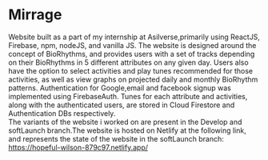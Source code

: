 # Mirrage
Website built as a part of my internship at Asilverse,primarily using ReactJS, Firebase, npm, nodeJS, and vanilla JS. 
The website is designed around the concept of BioRhythms, and provides users with a set of tracks depending on their BioRhythms in 5 different attributes on any given day. Users also have the option to select activities and play tunes recommended for those activities, as well as view graphs on projected daily and monthly BioRhythm patterns. Authentication for Google,email and facebook signup was implemented using FirebaseAuth. Tunes for each attribute and activities, along with the authenticated users, are stored in Cloud Firestore and Authentication DBs respectively.  
The variants of the website i worked on are present in the Develop and softLaunch branch.The website is hosted on Netlify at the following link, and represents the state of the website in the softLaunch branch:
https://hopeful-wilson-879c97.netlify.app/

 
